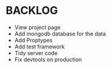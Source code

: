 # BACKLOG

* View project page
* Add mongodb database for the data
* Add Proptypes
* Add test framework
* Tidy server code
* Fix devtools on production

